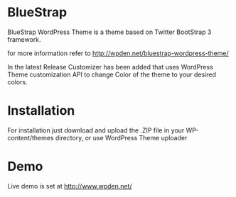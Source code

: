 BlueStrap
=========

BlueStrap WordPress Theme is a theme based on Twitter BootStrap 3 framework.

for more information refer to http://wpden.net/bluestrap-wordpress-theme/

In the latest Release Customizer has been added that uses WordPress Theme customization API to change Color of the theme to your desired colors.

Installation
============

For installation just download and upload the .ZIP file in your WP-content/themes directory, or use WordPress Theme uploader


Demo
====
Live demo is set at http://www.wpden.net/
